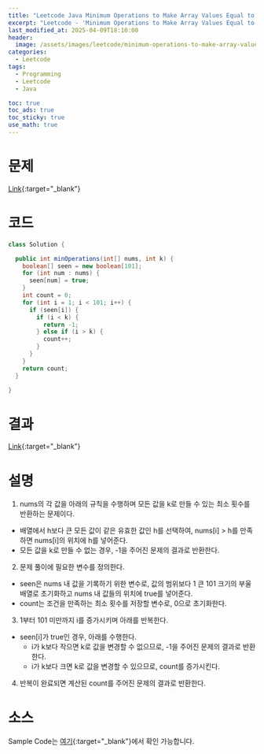 ```yaml
---
title: "Leetcode Java Minimum Operations to Make Array Values Equal to K"
excerpt: "Leetcode - 'Minimum Operations to Make Array Values Equal to K' 문제 Java 풀이"
last_modified_at: 2025-04-09T18:10:00
header:
  image: /assets/images/leetcode/minimum-operations-to-make-array-values-equal-to-k.png
categories:
  - Leetcode
tags:
  - Programming
  - Leetcode
  - Java

toc: true
toc_ads: true
toc_sticky: true
use_math: true
---
```

# 문제
[Link](https://leetcode.com/problems/minimum-operations-to-make-array-values-equal-to-k/){:target="_blank"}

# 코드
```java
class Solution {

  public int minOperations(int[] nums, int k) {
    boolean[] seen = new boolean[101];
    for (int num : nums) {
      seen[num] = true;
    }
    int count = 0;
    for (int i = 1; i < 101; i++) {
      if (seen[i]) {
        if (i < k) {
          return -1;
        } else if (i > k) {
          count++;
        }
      }
    }
    return count;
  }

}
```

# 결과
[Link](https://leetcode.com/problems/minimum-operations-to-make-array-values-equal-to-k/submissions/1601517781/){:target="_blank"}

# 설명
1. nums의 각 값을 아래의 규칙을 수행하며 모든 값을 k로 만들 수 있는 최소 횟수를 반환하는 문제이다.
- 배열에서 h보다 큰 모든 값이 같은 유효한 값인 h를 선택하여, nums[i] > h를 만족하면 nums[i]의 위치에 h를 넣어준다.
- 모든 값을 k로 만들 수 없는 경우, -1을 주어진 문제의 결과로 반환한다.

2. 문제 풀이에 필요한 변수를 정의한다.
- seen은 nums 내 값을 기록하기 위한 변수로, 값의 범위보다 1 큰 101 크기의 부울 배열로 초기화하고 nums 내 값들의 위치에 true를 넣어준다.
- count는 조건을 만족하는 최소 횟수를 저장할 변수로, 0으로 초기화한다.

3. 1부터 101 미만까지 i를 증가시키며 아래를 반복한다.
- seen[i]가 true인 경우, 아래를 수행한다.
  - i가 k보다 작으면 k로 값을 변경할 수 없으므로, -1을 주어진 문제의 결과로 반환한다.
  - i가 k보다 크면 k로 값을 변경할 수 있으므로, count를 증가시킨다.

4. 반복이 완료되면 계산된 count를 주어진 문제의 결과로 반환한다.

# 소스
Sample Code는 [여기](https://github.com/GracefulSoul/leetcode/blob/master/src/main/java/gracefulsoul/problems/MinimumOperationsToMakeArrayValuesEqualToK.java){:target="_blank"}에서 확인 가능합니다.
